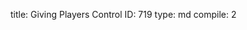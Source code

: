 title:          Giving Players Control
ID:             719
type:           md
compile:        2



 
